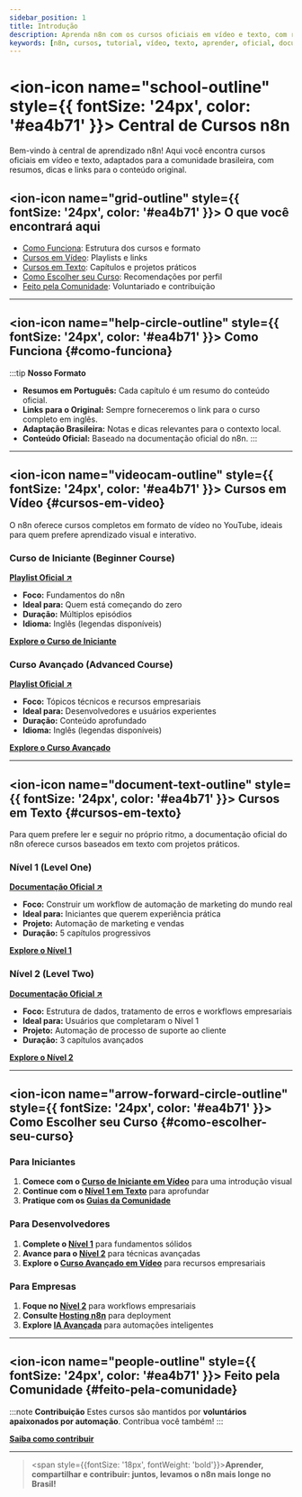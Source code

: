 ```yaml
---
sidebar_position: 1
title: Introdução
description: Aprenda n8n com os cursos oficiais em vídeo e texto, com resumos e guias em português.
keywords: [n8n, cursos, tutorial, vídeo, texto, aprender, oficial, documentação]
---
```


# <ion-icon name="school-outline" style={{ fontSize: '24px', color: '#ea4b71' }}></ion-icon> Central de Cursos n8n

Bem-vindo à central de aprendizado n8n! Aqui você encontra cursos oficiais em vídeo e texto, adaptados para a comunidade brasileira, com resumos, dicas e links para o conteúdo original.

## <ion-icon name="grid-outline" style={{ fontSize: '24px', color: '#ea4b71' }}></ion-icon> O que você encontrará aqui

- [Como Funciona](#como-funciona): Estrutura dos cursos e formato
- [Cursos em Vídeo](#cursos-em-video): Playlists e links
- [Cursos em Texto](#cursos-em-texto): Capítulos e projetos práticos
- [Como Escolher seu Curso](#como-escolher-seu-curso): Recomendações por perfil
- [Feito pela Comunidade](#feito-pela-comunidade): Voluntariado e contribuição

---

## <ion-icon name="help-circle-outline" style={{ fontSize: '24px', color: '#ea4b71' }}></ion-icon> Como Funciona {#como-funciona}

:::tip  **Nosso Formato**
- **Resumos em Português:** Cada capítulo é um resumo do conteúdo oficial.
- **Links para o Original:** Sempre forneceremos o link para o curso completo em inglês.
- **Adaptação Brasileira:** Notas e dicas relevantes para o contexto local.
- **Conteúdo Oficial:** Baseado na documentação oficial do n8n.
:::

---

## <ion-icon name="videocam-outline" style={{ fontSize: '24px', color: '#ea4b71' }}></ion-icon> Cursos em Vídeo {#cursos-em-video}

O n8n oferece cursos completos em formato de vídeo no YouTube, ideais para quem prefere aprendizado visual e interativo.

### Curso de Iniciante (Beginner Course)

**[Playlist Oficial ↗](https://www.youtube.com/watch?v=I_7_b0I1I3Y&list=PL8p-62yr-wG4s4s_lq4a4M0S-s_k4iS3q)**

- **Foco:** Fundamentos do n8n
- **Ideal para:** Quem está começando do zero
- **Duração:** Múltiplos episódios
- **Idioma:** Inglês (legendas disponíveis)

**[Explore o Curso de Iniciante](cursos-em-video/curso-iniciante)**

### Curso Avançado (Advanced Course)

**[Playlist Oficial ↗](https://www.youtube.com/watch?v=g1GkX1BH89E&list=PL8p-62yr-wG4a2c5a_z9sDq_aV2T-tOkb)**

- **Foco:** Tópicos técnicos e recursos empresariais
- **Ideal para:** Desenvolvedores e usuários experientes
- **Duração:** Conteúdo aprofundado
- **Idioma:** Inglês (legendas disponíveis)

**[Explore o Curso Avançado](cursos-em-video/curso-avancado)**

---

## <ion-icon name="document-text-outline" style={{ fontSize: '24px', color: '#ea4b71' }}></ion-icon> Cursos em Texto {#cursos-em-texto}

Para quem prefere ler e seguir no próprio ritmo, a documentação oficial do n8n oferece cursos baseados em texto com projetos práticos.

### Nível 1 (Level One)

**[Documentação Oficial ↗](https://docs.n8n.io/courses/level-one/)**

- **Foco:** Construir um workflow de automação de marketing do mundo real
- **Ideal para:** Iniciantes que querem experiência prática
- **Projeto:** Automação de marketing e vendas
- **Duração:** 5 capítulos progressivos

**[Explore o Nível 1](cursos-em-texto/nivel-um/capitulo-1)**

### Nível 2 (Level Two)

**[Documentação Oficial ↗](https://docs.n8n.io/courses/level-two/)**

- **Foco:** Estrutura de dados, tratamento de erros e workflows empresariais
- **Ideal para:** Usuários que completaram o Nível 1
- **Projeto:** Automação de processo de suporte ao cliente
- **Duração:** 3 capítulos avançados

**[Explore o Nível 2](cursos-em-texto/nivel-dois/capitulo-1)**

---

## <ion-icon name="arrow-forward-circle-outline" style={{ fontSize: '24px', color: '#ea4b71' }}></ion-icon> Como Escolher seu Curso {#como-escolher-seu-curso}

### Para Iniciantes
1. **Comece com o [Curso de Iniciante em Vídeo](cursos-em-video/curso-iniciante)** para uma introdução visual
2. **Continue com o [Nível 1 em Texto](cursos-em-texto/nivel-um/capitulo-1)** para aprofundar
3. **Pratique com os [Guias da Comunidade](../comunidade/automacao-iniciantes/index.md)**

### Para Desenvolvedores
1. **Complete o [Nível 1](cursos-em-texto/nivel-um/capitulo-1)** para fundamentos sólidos
2. **Avance para o [Nível 2](cursos-em-texto/nivel-dois/capitulo-1)** para técnicas avançadas
3. **Explore o [Curso Avançado em Vídeo](cursos-em-video/curso-avancado)** para recursos empresariais

### Para Empresas
1. **Foque no [Nível 2](cursos-em-texto/nivel-dois/capitulo-1)** para workflows empresariais
2. **Consulte [Hosting n8n](../hosting-n8n/index.md)** para deployment
3. **Explore [IA Avançada](../advanced-ai/index.md)** para automações inteligentes

---

## <ion-icon name="people-outline" style={{ fontSize: '24px', color: '#ea4b71' }}></ion-icon> Feito pela Comunidade {#feito-pela-comunidade}

:::note  **Contribuição**
Estes cursos são mantidos por **voluntários apaixonados por automação**. Contribua você também!
:::

**[Saiba como contribuir](../contribuir/esta-documentacao)**

---

> <span style={{fontSize: '18px', fontWeight: 'bold'}}>**Aprender, compartilhar e contribuir: juntos, levamos o n8n mais longe no Brasil!**</span>
